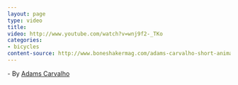 ```yaml
---
layout: page
type: video
title: 
video: http://www.youtube.com/watch?v=wnj9f2-_TKo
categories: 
- bicycles
content-source: http://www.boneshakermag.com/adams-carvalho-short-animation/
---
```

\- By [Adams Carvalho](http://adamscarvalho.com/)
